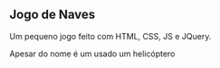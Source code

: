 ## Jogo de Naves
Um pequeno jogo feito com HTML, CSS, JS e JQuery.

Apesar do nome é um usado um helicóptero